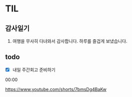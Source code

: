 # TIL

## 감사일기

1. 여행을 무사히 다녀와서 감사합니다. 하루를 즐겁게 보냈습니다.

## todo

- [x] 내일 주간회고 준비하기

00:00

https://www.youtube.com/shorts/7bmsDg4BaKw
